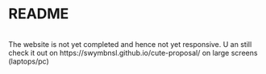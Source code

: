 # README
<br>
The website is not yet completed and hence not yet responsive. U an still check it out on https://swymbnsl.github.io/cute-proposal/ on large screens (laptops/pc)
